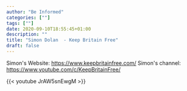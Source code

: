```yaml
---
author: "Be Informed"
categories: [""]
tags: [""]
date: 2020-09-10T18:55:45+01:00
description: ""
title: "Simon Dolan  - Keep Britain Free"
draft: false
---
```


Simon's Website: https://www.keepbritainfree.com/
Simon's channel: https://www.youtube.com/c/KeepBritainFree/

{{< youtube JrAW5snEwgM >}}
